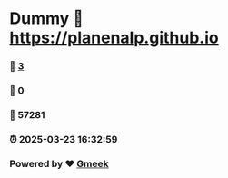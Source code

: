 # Dummy :link: https://planenalp.github.io 
### :page_facing_up: [3](https://planenalp.github.io/tag.html) 
### :speech_balloon: 0 
### :hibiscus: 57281 
### :alarm_clock: 2025-03-23 16:32:59 
### Powered by :heart: [Gmeek](https://github.com/Meekdai/Gmeek)
